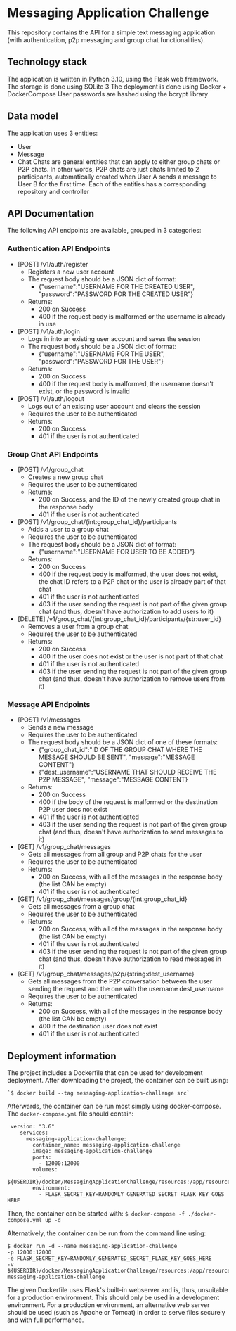 # Messaging Application Challenge

This repository contains the API for a simple text messaging application (with authentication, p2p messaging and group chat functionalities).

## Technology stack
The application is written in Python 3.10, using the Flask web framework.
The storage is done using SQLite 3
The deployment is done using Docker + DockerCompose
User passwords are hashed using the bcrypt library

## Data model
The application uses 3 entities:
 - User
 - Message
 - Chat
Chats are general entities that can apply to either group chats or P2P chats. In other words, P2P chats are just chats limited to 2 participants, automatically created when User A sends a message to User B for the first time.
Each of the entities has a corresponding repository and controller

## API Documentation
The following API endpoints are available, grouped in 3 categories:

### Authentication API Endpoints

 - [POST] /v1/auth/register
	 - Registers a new user account
	 - The request body should be a JSON dict of format:
		 - {"username":"USERNAME FOR THE CREATED USER", "password":"PASSWORD FOR THE CREATED USER"}
	 - Returns:
		 - 200 on Success
		 - 400 if the request body is malformed or the username is already in use
 - [POST] /v1/auth/login
	 - Logs in into an existing user account and saves the session
	 - The request body should be a JSON dict of format:
		 - {"username":"USERNAME FOR THE USER", "password":"PASSWORD FOR THE USER"}
	 - Returns:
		 - 200 on Success
		 - 400 if the request body is malformed, the username doesn't exist, or the password is invalid
- [POST] /v1/auth/logout
	- Logs out of an existing user account and clears the session
	- Requires the user to be authenticated
	 - Returns:
		 - 200 on Success
		 - 401 if the user is not authenticated

### Group Chat API Endpoints
 - [POST] /v1/group_chat
	 - Creates a new group chat
	- Requires the user to be authenticated
	 - Returns:
		 - 200 on Success, and the ID of the newly created group chat in the response body
		 - 401 if the user is not authenticated
 - [POST] /v1/group_chat/{int:group_chat_id}/participants
	 - Adds a user to a group chat
	- Requires the user to be authenticated
	- The request body should be a JSON dict of format:
		 - {"username":"USERNAME FOR USER TO BE ADDED"}
	 - Returns:
		 - 200 on Success
		 - 400 if the request body is malformed, the user does not exist, the chat ID refers to a P2P chat or the user is already part of that chat
		 -  401 if the user is not authenticated
		 - 403 if the user sending the request is not part of the given group chat (and thus, doesn't have authorization to add users to it)
 - [DELETE] /v1/group_chat/{int:group_chat_id}/participants/{str:user_id}
	 - Removes a user from a group chat
	- Requires the user to be authenticated
	 - Returns:
		 - 200 on Success
		 - 400 if the user does not exist or the user is not part of that chat
		- 401 if the user is not authenticated
		 - 403 if the user sending the request is not part of the given group chat (and thus, doesn't have authorization to remove users from it)

### Message API Endpoints
 - [POST] /v1/messages
	 - Sends a new message
	- Requires the user to be authenticated
	- The request body should be a JSON dict of one of these formats:
		 - {"group_chat_id":"ID OF THE GROUP CHAT WHERE THE MESSAGE SHOULD BE SENT", "message":"MESSAGE CONTENT"}
		- {"dest_username":"USERNAME THAT SHOULD RECEIVE THE P2P MESSAGE", "message":"MESSAGE CONTENT}
	- Returns:
		 - 200 on Success
		 - 400 if the body of the request is malformed or the destination P2P user does not exist
		 - 401 if the user is not authenticated
		 - 403 if the user sending the request is not part of the given group chat (and thus, doesn't have authorization to send messages to it)
 - [GET] /v1/group_chat/messages
	 - Gets all messages from all group and P2P chats for the user
	- Requires the user to be authenticated
	 - Returns:
		 - 200 on Success, with all of the messages in the response body (the list CAN be empty)
		 - 401 if the user is not authenticated
 - [GET] /v1/group_chat/messages/group/{int:group_chat_id}
	 - Gets all messages from a group chat
	- Requires the user to be authenticated
	 - Returns:
		 - 200 on Success, with all of the messages in the response body (the list CAN be empty)
		 - 401 if the user is not authenticated 
		 - 403 if the user sending the request is not part of the given group chat (and thus, doesn't have authorization to read messages in it)
- [GET] /v1/group_chat/messages/p2p/{string:dest_username}
	 - Gets all messages from the P2P conversation between the user sending the request and the one with the username dest_username
	- Requires the user to be authenticated
	 - Returns:
		 - 200 on Success, with all of the messages in the response body (the list CAN be empty)
		 - 400 if the destination user does not exist
		 - 401 if the user is not authenticated

## Deployment information
The project includes a Dockerfile that can be used for development deployment. After downloading the project, the container can be built using:

    `$ docker build --tag messaging-application-challenge src`

Afterwards, the container can be run most simply using docker-compose. The `docker-compose.yml` file should contain:

     version: "3.6"
        services:
          messaging-application-challenge:
            container_name: messaging-application-challenge
            image: messaging-application-challenge
            ports:
              - 12000:12000
            volumes:
              - ${USERDIR}/docker/MessagingApplicationChallenge/resources:/app/resources
            environment:
              - FLASK_SECRET_KEY=RANDOMLY GENERATED SECRET FLASK KEY GOES HERE

Then, the container can be started with:
`$ docker-compose -f ./docker-compose.yml up -d`

Alternatively, the container can be run from the command line using:

    $ docker run -d --name messaging-application-challenge 
    -p 12000:12000
    -e FLASK_SECRET_KEY=RANDOMLY_GENERATED_SECRET_FLASK_KEY_GOES_HERE 
    -v ${USERDIR}/docker/MessagingApplicationChallenge/resources:/app/resources 
    messaging-application-challenge

The given Dockerfile uses Flask's built-in webserver and is, thus, unsuitable for a production environment. This should only be used in a development environment.
For a production environment, an alternative web server should be used (such as Apache or Tomcat) in order to serve files securely and with full performance.
